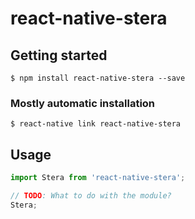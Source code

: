 # react-native-stera

## Getting started

`$ npm install react-native-stera --save`

### Mostly automatic installation

`$ react-native link react-native-stera`

## Usage
```javascript
import Stera from 'react-native-stera';

// TODO: What to do with the module?
Stera;
```
